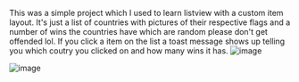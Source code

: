 This was a simple project which I used to learn listview with a custom item layout.
It's just a list of countries with pictures of their respective flags and a number of wins the countries have which are random please don't get offended lol.
If you click a item on the list a toast message shows up telling you which coutry you clicked on and how many wins it has.
![image](https://github.com/Toiletman007/WorldCupApp-fixedGit/assets/138164750/8bde5ae3-4529-4827-9d50-134653a600ee)

![image](https://github.com/Toiletman007/WorldCupApp-fixedGit/assets/138164750/e5e74886-e5fd-4ad7-81d5-a763db98b145)

